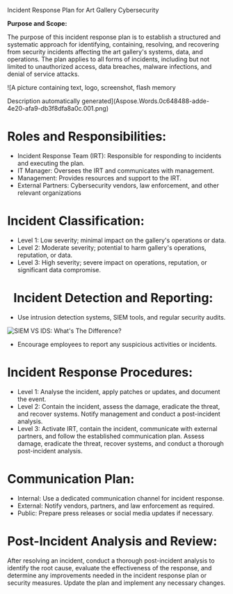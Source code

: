 Incident Response Plan for Art Gallery Cybersecurity


**Purpose and Scope:**

The purpose of this incident response plan is to establish a structured and systematic approach for identifying, containing, resolving, and recovering from security incidents affecting the art gallery's systems, data, and operations. The plan applies to all forms of incidents, including but not limited to unauthorized access, data breaches, malware infections, and denial of service attacks.

![A picture containing text, logo, screenshot, flash memory

Description automatically generated](Aspose.Words.0c648488-adde-4e20-afa9-db3f8dfa8a0c.001.png)

# Roles and Responsibilities: 
- Incident Response Team (IRT): Responsible for responding to incidents and executing the plan.
- IT Manager: Oversees the IRT and communicates with management.
- Management: Provides resources and support to the IRT.
- External Partners: Cybersecurity vendors, law enforcement, and other relevant organizations

# Incident Classification:
- Level 1: Low severity; minimal impact on the gallery's operations or data.
- Level 2: Moderate severity; potential to harm gallery's operations, reputation, or data.
- Level 3: High severity; severe impact on operations, reputation, or significant data compromise.
# ` `Incident Detection and Reporting:
- Use intrusion detection systems, SIEM tools, and regular security audits.

![SIEM VS IDS: What's The Difference?](Aspose.Words.0c648488-adde-4e20-afa9-db3f8dfa8a0c.002.png)

- Encourage employees to report any suspicious activities or incidents.
# Incident Response Procedures:
- Level 1: Analyse the incident, apply patches or updates, and document the event.
- Level 2: Contain the incident, assess the damage, eradicate the threat, and recover systems. Notify management and conduct a post-incident analysis.
- Level 3: Activate IRT, contain the incident, communicate with external partners, and follow the established communication plan. Assess damage, eradicate the threat, recover systems, and conduct a thorough post-incident analysis.
# Communication Plan:
- Internal: Use a dedicated communication channel for incident response.
- External: Notify vendors, partners, and law enforcement as required.
- Public: Prepare press releases or social media updates if necessary.
# Post-Incident Analysis and Review:
After resolving an incident, conduct a thorough post-incident analysis to identify the root cause, evaluate the effectiveness of the response, and determine any improvements needed in the incident response plan or security measures. Update the plan and implement any necessary changes.